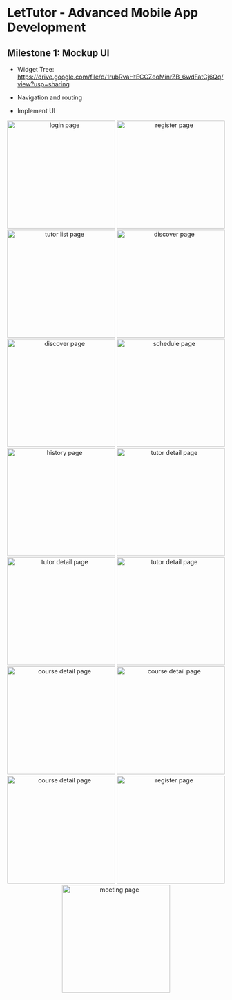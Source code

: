 # LetTutor - Advanced Mobile App Development

## Milestone 1: Mockup UI

- Widget Tree: https://drive.google.com/file/d/1rubRvaHtECCZeoMinrZB_6wdFatCj6Qq/view?usp=sharing

- Navigation and routing

- Implement UI

<!-- ![Alt text](assets/screenshots/Screenshot_20231104_192502.png) -->

<div float="left" align="center">
  <img src="assets/screenshots/login_page.png" alt="login page" width="250"/>
  <img src="assets/screenshots/register_page.png" alt="register page" width="250"/>
  <img src="assets/screenshots/tutor_list_page.png" alt="tutor list page" width="250"/>
  <img src="assets/screenshots/discover_page.png" alt="discover page" width="250"/>
  <img src="assets/screenshots/discover_page (2).png" alt="discover page" width="250"/>
  <img src="assets/screenshots/schedule_page.png" alt="schedule page" width="250"/>
  <img src="assets/screenshots/history_page.png" alt="history page" width="250"/>
  <img src="assets/screenshots/tutor_detail_page.png" alt="tutor detail page" width="250"/>
  <img src="assets/screenshots/tutor_detail_page (2).png" alt="tutor detail page" width="250"/>
  <img src="assets/screenshots/tutor_detail_page (3).png" alt="tutor detail page" width="250"/>
  <img src="assets/screenshots/course_detail_page (1).png" alt="course detail page" width="250"/>
  <img src="assets/screenshots/course_detail_page.png" alt="course detail page" width="250"/>
  <img src="assets/screenshots/lesson_detail_page (2).png" alt="course detail page" width="250"/>
  <img src="assets/screenshots/lesson_detail_page.png" alt="register page" width="250"/>
  <img src="assets/screenshots/meeting_page.png" alt="meeting page" width="250"/>
<div/>
